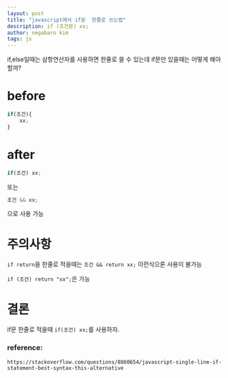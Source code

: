 ```yaml
---
layout: post
title: "javascript에서 if문  한줄로 쓰는법"
description: if (조건문) xx;
author: negabaro kim
tags: js
---
```


if,else일때는 삼항연산자를 사용하면 한줄로 쓸 수 있는데
if문만 있을때는 어떻게 해야할까?

# before

```js
if(조건){
    xx;
}
```

# after

```js
if(조건) xx;
```

또는 

```js
조건 && xx;  
```

으로 사용 가능


# 주의사항

`if return`을 한줄로 적을때는 
`조건 && return xx;` 이런식으론 사용이 불가능

`if (조건) return "xx";`은 가능

# 결론

if문 한줄로 적을때 `if(조건) xx;`를 사용하자.


### reference:

```
https://stackoverflow.com/questions/8860654/javascript-single-line-if-statement-best-syntax-this-alternative
```
